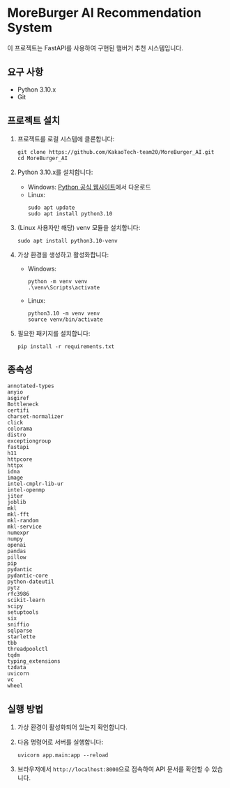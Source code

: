 # MoreBurger AI Recommendation System

이 프로젝트는 FastAPI를 사용하여 구현된 햄버거 추천 시스템입니다.

## 요구 사항

- Python 3.10.x
- Git

## 프로젝트 설치

1. 프로젝트를 로컬 시스템에 클론합니다:
   ```
   git clone https://github.com/KakaoTech-team20/MoreBurger_AI.git
   cd MoreBurger_AI
   ```

2. Python 3.10.x를 설치합니다:
   - Windows: [Python 공식 웹사이트](https://www.python.org/downloads/)에서 다운로드
   - Linux:
     ```
     sudo apt update
     sudo apt install python3.10
     ```
3. (Linux 사용자만 해당) venv 모듈을 설치합니다:
   ```
   sudo apt install python3.10-venv
   ```
5. 가상 환경을 생성하고 활성화합니다:
   - Windows:
     ```
     python -m venv venv
     .\venv\Scripts\activate
     ```
   - Linux:
     ```
     python3.10 -m venv venv
     source venv/bin/activate
     ```

6. 필요한 패키지를 설치합니다:
   ```
   pip install -r requirements.txt
   ```

## 종속성

```
annotated-types
anyio
asgiref
Bottleneck
certifi
charset-normalizer
click
colorama
distro
exceptiongroup
fastapi
h11
httpcore
httpx
idna
image
intel-cmplr-lib-ur
intel-openmp
jiter
joblib
mkl
mkl-fft
mkl-random
mkl-service
numexpr
numpy
openai
pandas
pillow
pip
pydantic
pydantic-core
python-dateutil
pytz
rfc3986
scikit-learn
scipy
setuptools
six
sniffio
sqlparse
starlette
tbb
threadpoolctl
tqdm
typing_extensions
tzdata
uvicorn
vc
wheel
```

## 실행 방법

1. 가상 환경이 활성화되어 있는지 확인합니다.

2. 다음 명령어로 서버를 실행합니다:
   ```
   uvicorn app.main:app --reload
   ```

3. 브라우저에서 `http://localhost:8000`으로 접속하여 API 문서를 확인할 수 있습니다.
